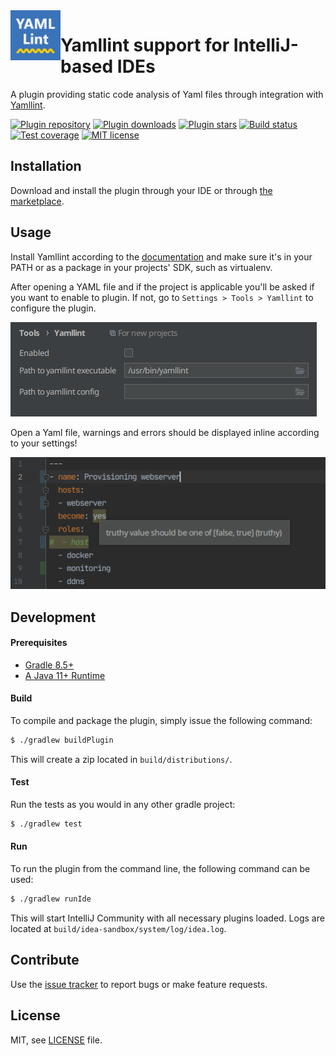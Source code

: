 <img align="left" width="80" height="80" src="./src/main/resources/META-INF/pluginIcon.svg">

# Yamllint support for IntelliJ-based IDEs

A plugin providing static code analysis of Yaml files through integration with [Yamllint](https://yamllint.readthedocs.io).

[![Plugin repository](https://img.shields.io/jetbrains/plugin/v/15349-yamllint?label=plugin%20repository&style=flat-square)](https://plugins.jetbrains.com/plugin/15349-yamllint/versions)
[![Plugin downloads](https://img.shields.io/jetbrains/plugin/d/15349-yamllint?style=flat-square)](https://plugins.jetbrains.com/plugin/15349-yamllint)
[![Plugin stars](https://img.shields.io/jetbrains/plugin/r/stars/15349-yamllint?style=flat-square)](https://plugins.jetbrains.com/plugin/15349-yamllint/reviews)
[![Build status](https://img.shields.io/github/actions/workflow/status/aesy/yamllint-intellij/ci.yml?branch=master&style=flat-square)](https://github.com/aesy/yamllint-intellij/actions)
[![Test coverage](https://img.shields.io/codecov/c/github/aesy/yamllint-intellij?style=flat-square)](https://codecov.io/gh/aesy/yamllint-intellij)
[![MIT license](https://img.shields.io/github/license/aesy/yamllint-intellij.svg?style=flat-square)](https://github.com/aesy/yamllint-intellij/blob/master/LICENSE)

## Installation 

Download and install the plugin through your IDE or through [the marketplace](https://plugins.jetbrains.com/plugin/15349-yamllint).

## Usage

Install Yamllint according to the [documentation](https://yamllint.readthedocs.io/en/stable/quickstart.html#installing-yamllint) 
and make sure it's in your PATH or as a package in your projects' SDK, such as virtualenv.

After opening a YAML file and if the project is applicable you'll be asked if you want to enable to plugin. If not, 
go to `Settings > Tools > Yamllint` to configure the plugin.

![](./img/settings.png)

Open a Yaml file, warnings and errors should be displayed inline according to your settings!

![](./img/usage.png)

## Development

#### Prerequisites

* [Gradle 8.5+](https://gradle.org/)
* [A Java 11+ Runtime](https://adoptopenjdk.net/)

#### Build

To compile and package the plugin, simply issue the following command:

```sh
$ ./gradlew buildPlugin
```

This will create a zip located in `build/distributions/`.

#### Test

Run the tests as you would in any other gradle project:

```sh
$ ./gradlew test
```

#### Run

To run the plugin from the command line, the following command can be used:

```sh
$ ./gradlew runIde
```

This will start IntelliJ Community with all necessary plugins loaded. Logs are located at 
`build/idea-sandbox/system/log/idea.log`.

## Contribute
Use the [issue tracker](https://github.com/aesy/yamllint-intellij/issues) to report bugs or make feature requests. 

## License
MIT, see [LICENSE](/LICENSE) file.
